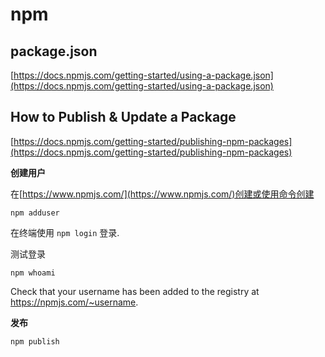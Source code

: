 # npm

## package.json

[https://docs.npmjs.com/getting-started/using-a-package.json](https://docs.npmjs.com/getting-started/using-a-package.json)

## How to Publish & Update a Package

[https://docs.npmjs.com/getting-started/publishing-npm-packages](https://docs.npmjs.com/getting-started/publishing-npm-packages)

**创建用户**

在[https://www.npmjs.com/](https://www.npmjs.com/)创建或使用命令创建

`npm adduser`

在终端使用 `npm login` 登录.

测试登录

`npm whoami`

Check that your username has been added to the registry at https://npmjs.com/~username.

**发布**

`npm publish`
